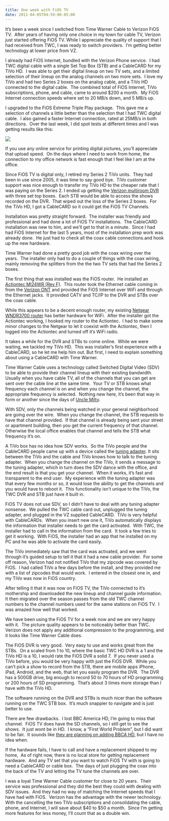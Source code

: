 ```yaml
---
title: One week with FiOS TV
date: 2011-04-05T04:59:00-05:00
---
```

It’s been a week since I switched from Time Warner Cable to Verizon FiOS TV.  After years of having only one choice in my town for cable TV, Verizon just started offering FiOS TV. While I appreciate the quality of support that I had received from TWC, I was ready to switch providers.  I’m getting better technology at lower price from VZ.

I already had FiOS Internet, bundled with the Verizon Phone service.  I had TWC digital cable with a single Set Top Box (STB) and a CableCARD for my TiVo HD.  I was able to get their digital lineup on two TV sets, and a limited selection of their lineup on the analog channels on two more sets.  I love my TiVo and had two Series 2 boxes on the analog cable, and a TiVo HD connected to the digital cable.  The combined total of FiOS Internet, TiVo subscriptions, phone, and cable, came to around $200 a month.  My FiOS Internet connection speeds where set to 20 MB/s down, and 5 MB/s up.

I upgraded to the FiOS Extreme Triple Play package.  This gave me a selection of channels a little better than the selection that I had TWC digital cable.  I also gained a faster Internet connection, rated at 25MB/s in both directions.  Over the last week, I did spot tests at different times and I was getting results like this:

<img src="https://i1.wp.com/www.speedtest.net/result/1224347137.png?w=680"  /> 

If you use any online service for printing digital pictures, you’ll appreciate that upload speed.  On the days where I need to work from home, the connection to my office network is fast enough that I feel like I am at the office.

Since FiOS TV is digital only, I retired my Series 2 TiVo units.  They had been in use since 2005, it was time to say good bye.  TiVo customer support was nice enough to transfer my TiVo HD to the cheaper rate that I was paying on the Series 2. I ended up getting the [Verizon multiroom DVR](http://www22.verizon.com/residentialhelp/fiostv/receivers/equipment+issues/questionsone/124820.htm) with three set top boxes.  Each STB would be able to access the shows recorded on the DVR.  That wiped out the loss of the Series 2 boxes.  For the TiVo HD, I got a CableCARD so it could get the FiOS TV Channels.

Installation was pretty straight forward.  The installer was friendly and professional and had done a lot of FiOS TV installations.  The CableCARD installation was new to him, and we’ll get to that in a minute.  Since I had had FiOS Internet for the last 5 years, most of the installation prep work was already done.  He just had to check all the coax cable connections.and hook up the new hardware.

Time Warner had done a pretty good job with the coax wiring over the years.  The installer only had to do a couple of things with the coax wiring, mainly removing the splitters from the the two TV sets that had the Series 2 boxes.

The first thing that was installed was the FiOS router.  He installed an [Actiontec MI24WR (Rev F)](http://www.actiontec.com/products/product.php?pid=213).  This router took the Ethernet cable coming in from the [Verizon ONT](http://www.dslreports.com/faq/12565) and provided the FiOS Internet over WiFi and through the Ethernet jacks.  It provided CATV and TC/IP to the DVR and STBs over the coax cable.

While this appears to be a decent enough router, my existing [Netgear WNDR3700 router](http://www.netgear.com/products/service-providers/routers-and-gateways/gigabit-ethernet-routers-gateways/WNDR3700.aspx) has better hardware for WiFi.  After the installer got the Actiontec working, I hooked my router to the Actiontec.  I had to make some minor changes to the Netgear to let it coexist with the Actiontec, then I logged into the Actiontec and turned off it’s WiFi radio.

It takes a while for the DVR and STBs to come online.  While we were waiting, we tackled my TiVo HD.  This was installer’s first experience with a CableCARD, so he let me help him out. But first, I need to explain something about using a CableCARD with Time Warner.

Time Warner Cable uses a technology called Switched Digital Video (SDV) to be able to provide their channel lineup with their existing bandwidth.  Usually when you have cable TV, all of the channels that you can get are sent over the cable line at the same time.  Your TV or STB knows what frequency each channel is on and when you change the channel, the appropriate frequency is selected.  Nothing new here, it’s been that way in form or another since the days of [Uncle Milty](http://en.wikipedia.org/wiki/Milton_Berle#Mr._Television).

With SDV, only the channels being watched in your general neighborhood are going over the wire.  When you change the channel, the STB requests to have that channel provided.  If that channel is already being sent your street or apartment building, then you get the current frequency of that channel.  Otherwise the local office enables that channel and tells the STB what frequency it’s on.

A TiVo box has no idea how SDV works.  So the TiVo people and the CableCARD people came up with a device called the [tuning adapter](http://www.timewarnercable.com/neowpa/site.faqs/DigitalCab/SwitchedDi/What-is-a-Tuning-Adapter). It sits between the TiVo and the cable and TiVo knows how to talk to the tuning adapter.  When you change the channel on the TiVo, it sends a message to the tuning adapter, which in turn does the SDV dance with the office, and the end result is that you get your channel.  When it works, it’s fast and transparent to the end user.  My experience with the tuning adapter was that every few months or so, it would lose the ability to get the channels and you would have to reboot it.  This functionality isn’t unique to the TiVo, the TWC DVR and STB just have it built in.

FiOS TV does not use SDV, so I didn’t have to deal with any tuning adapter nonsense.  We pulled the TWC cable card out, unplugged the tuning adapter, and plugged in the VZ supplied CableCARD.  TiVo is very helpful with CableCARDs.  When you insert new one it, TiVo automatically displays the information that installer needs to get the card activated.  With TWC, the installer had to call in the information from the card.  It took a few tries to get it working.  With FiOS, the installer had an app that he installed on my PC and he was able to activate the card easily.

The TiVo immediately saw that the card was activated, and we went through it’s guided setup to tell it that it had a new cable provider.  For some off reason, Verizon had not notified TiVo that my zipcode was covered by FiOS.  I had called TiVo a few days before the install, and they provided me with a list of zipcodes that would work.  I entered in the closest one in, and my TiVo was now in FiOS country.

After telling it that it was now on FiOS TV, the TiVo connected to it’s mothership and downloaded the new lineup and channel guide information.  It then migrated over the season passes from the old TWC channel numbers to the channel numbers used for the same stations on FiOS TV.  I was amazed how well that worked.

We have been using the FiOS TV for a week now and we are very happy with it.  The picture quality appears to be noticeably better than TWC.   Verizon does not apply any additional compression to the programming, and it looks like Time Warner Cable does.

The FiOS DVR is very good.  Very easy to use and works great from the STBs.  On a scaled from 1 to 10, where the basic TWC HD DVR is a 1 and the TiVo HD is a 10, I would rate the FiOS DVR a solid 7.  If you never used a TiVo before, you would be very happy with just the FiOS DVR.  While you can’t pick a show to record from the STB, there are mobile apps iPhone, iPad, Android, and the web, that let you easily program the DVR.  The DVR has a 500GB drive, big enough to record 50 to 70 hours of HD programming or 200 hours of SD programming.  That’s about 3 times more storage than I have with the TiVo HD.

The software running on the DVR and STBs is much nicer than the software running on the TWC STB box.  It’s much snappier to navigate and is just better to use.

There are few drawbacks.  I lost BBC America HD, I’m going to miss that channel.  FiOS TV does have the SD channels, so I still get to see the shows.  It just wont be in HD.  I know, a “First World Problem”, but I did want to be fair.  It sounds like [they are planning on adding BBCA HD](http://forums.verizon.com/t5/ideas/v2/ideapage/blog-id/ideas/article-id/1114/page/1#comments), but I have no idea when.

If the hardware fails, I have to call and have a replacement shipped to my home,  As of right now, there is no local store for getting replacement hardware.  And any TV set that you want to watch FiOS TV with is going to need a CableCARD or cable box.  The days of just plugging the coax into the back of the TV and letting the TV tune the channels are over.

I was a loyal Time Warner Cable customer for close to 20 years.  Their service was professional and they did the best they could with dealing with SDV issues.  And they had no way of matching the Internet speeds that I have had with FiOS.  Verizon has the advantage with the newer technology.  With the cancelling the two TiVo subscriptions and consolidating the cable, phone, and Internet, I will save about $40 to $50 a month.  Since I’m getting more features for less money, I’ll count that as a double win.
